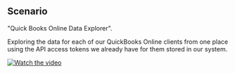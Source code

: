 Scenario
----------
"Quick Books Online Data Explorer". 

Exploring the data for each of our QuickBooks Online clients from one place using the API access tokens we already have for them stored in our system.

[![Watch the video](https://raw.github.com/GabLeRoux/WebMole/master/ressources/WebMole_Youtube_Video.png)](https://youtu.be/RB9aW4L6H9g)
